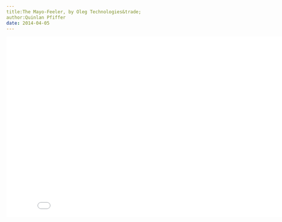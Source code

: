 ```yaml
---
title:The Mayo-Feeler, by Oleg Technologies&trade;
author:Quinlan Pfiffer
date: 2014-04-05
---
```


<iframe width="853" height="480"
src="//www.youtube-nocookie.com/embed/gNLTW2MvYbc?rel=0" frameborder="0"
allowfullscreen></iframe>

